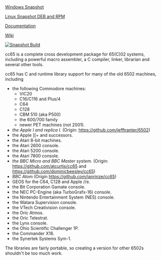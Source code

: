 [Windows Snapshot](https://sourceforge.net/projects/cc65/files/cc65-snapshot-win32.zip)

[Linux Snapshot DEB and RPM](https://software.opensuse.org//download.html?project=home%3Astrik&package=cc65)

[Documentation](https://cc65.github.io/doc)

[Wiki](https://github.com/cc65/wiki/wiki)

[![Snapshot Build](https://github.com/cc65/cc65/actions/workflows/snapshot-on-push-master.yml/badge.svg?branch=master)](https://github.com/cc65/cc65/actions/workflows/snapshot-on-push-master.yml)

cc65 is a complete cross development package for 65(C)02 systems, including
a powerful macro assembler, a C compiler, linker, librarian and several
other tools.

cc65 has C and runtime library support for many of the old 6502 machines,
including

- the following Commodore machines:
  - VIC20
  - C16/C116 and Plus/4
  - C64
  - C128
  - CBM 510 (aka P500)
  - the 600/700 family
  - newer PET machines (not 2001).
- *the Apple I and replica I.* (Origin: https://github.com/jefftranter/6502)
- the Apple ]\[+ and successors.
- the Atari 8-bit machines.
- the Atari 2600 console.
- the Atari 5200 console.
- the Atari 7800 console.
- *the BBC Micro and BBC Master system.* (Origin: https://github.com/atcurtis/cc65 and
 https://github.com/dominicbeesley/cc65)
- *BBC Atom* (Origin https://github.com/janrinze/cc65)
- GEOS for the C64, C128 and Apple //e.
- the Bit Corporation Gamate console.
- the NEC PC-Engine (aka TurboGrafx-16) console.
- the Nintendo Entertainment System (NES) console.
- the Watara Supervision console.
- the VTech Creativision console.
- the Oric Atmos.
- the Oric Telestrat.
- the Lynx console.
- the Ohio Scientific Challenger 1P.
- the Commander X16.
- the Synertek Systems Sym-1.

The libraries are fairly portable, so creating a version for other 6502s
shouldn't be too much work.
